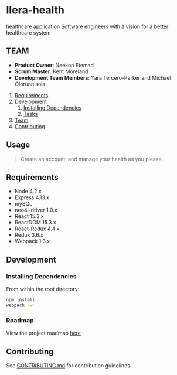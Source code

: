 # Ilera-health
healthcare application
Software engineers with a vision for a better healthcare system

## TEAM
  - __Product Owner__: Neekon Etemad
  - __Scrum Master__: Kent Moreland
  - __Development Team Members__: Yara Tercero-Parker and Michael Olorunnisola

  1. [Requirements](#requirements)
  1. [Development](#development)
      1. [Installing Dependencies](#installing-dependencies)
      1. [Tasks](#tasks)
  1. [Team](#team)
  1. [Contributing](#contributing)

  ## Usage

  > Create an account, and manage your health as you please.

  ## Requirements

  - Node 4.2.x
  - Express 4.13.x
  - mySQL
  - neo4j-driver 1.0.x
  - React 15.3.x
  - ReactDOM 15.3.x
  - React-Redux 4.4.x
  - Redux 3.6.x
  - Webpack 1.3.x

  ## Development

  ### Installing Dependencies

  From within the root directory:

  ```sh
  npm install
  webpack -w
  ```

  ### Roadmap

  View the project roadmap [here](https://github.com/Enter-36-chambers-of-wu-tang-fam/Ilera-health/graphs/traffic)


  ## Contributing

  See [CONTRIBUTING.md](https://github.com/Enter-36-chambers-of-wu-tang-fam/Ilera-health/graphs/contributors) for contribution guidelines.
